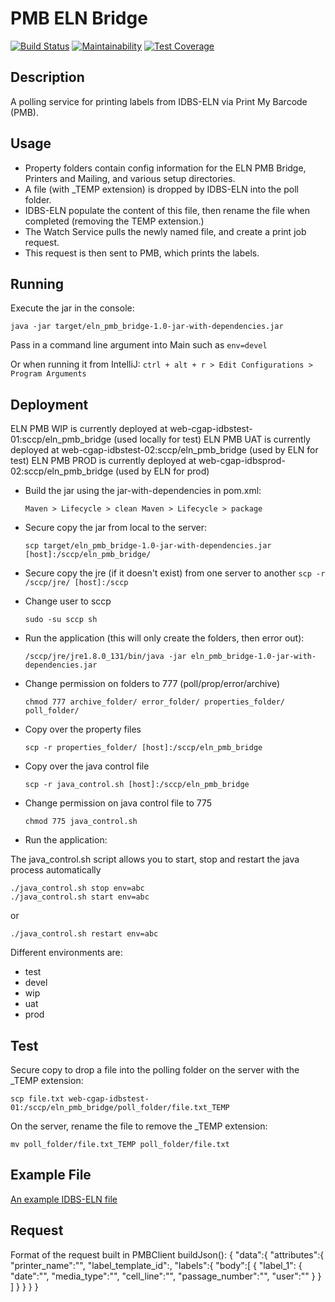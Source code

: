 # PMB ELN Bridge

[![Build Status](https://travis-ci.org/sanger/eln_pmb_bridge.svg)](https://travis-ci.org/sanger/eln_pmb_bridge)
[![Maintainability](https://api.codeclimate.com/v1/badges/e8292513bf0c61d22acf/maintainability)](https://codeclimate.com/github/sanger/eln_pmb_bridge/maintainability)
[![Test Coverage](https://api.codeclimate.com/v1/badges/e8292513bf0c61d22acf/test_coverage)](https://codeclimate.com/github/sanger/eln_pmb_bridge/test_coverage)

Description
---

A polling service for printing labels from IDBS-ELN via Print My Barcode (PMB).

Usage
---

- Property folders contain config information for the ELN PMB Bridge, Printers and Mailing, and various setup directories.
- A file (with _TEMP extension) is dropped by IDBS-ELN into the poll folder.
- IDBS-ELN populate the content of this file, then rename the file when completed (removing the TEMP extension.)
- The Watch Service pulls the newly named file, and create a print job request.
- This request is then sent to PMB, which prints the labels.

Running
---
Execute the jar in the console:

    java -jar target/eln_pmb_bridge-1.0-jar-with-dependencies.jar

Pass in a command line argument into Main such as `env=devel`

Or when running it from IntelliJ:
`ctrl + alt + r > Edit Configurations > Program Arguments`


Deployment
---

ELN PMB WIP is currently deployed at web-cgap-idbstest-01:sccp/eln_pmb_bridge (used locally for test)
ELN PMB UAT is currently deployed at web-cgap-idbstest-02:sccp/eln_pmb_bridge (used by ELN for test)
ELN PMB PROD is currently deployed at web-cgap-idbsprod-02:sccp/eln_pmb_bridge (used by ELN for prod)

- Build the jar using the jar-with-dependencies in pom.xml:

    `
    Maven > Lifecycle > clean
    Maven > Lifecycle > package
    `

- Secure copy the jar from local to the server:

    `scp target/eln_pmb_bridge-1.0-jar-with-dependencies.jar [host]:/sccp/eln_pmb_bridge/`

- Secure copy the jre (if it doesn't exist) from one server to another
    `scp -r /sccp/jre/ [host]:/sccp`

- Change user to sccp

  `sudo -su sccp sh`

- Run the application (this will only create the folders, then error out):

  `/sccp/jre/jre1.8.0_131/bin/java -jar eln_pmb_bridge-1.0-jar-with-dependencies.jar`

- Change permission on folders to 777 (poll/prop/error/archive)

  `chmod 777 archive_folder/ error_folder/ properties_folder/ poll_folder/`

- Copy over the property files

  `scp -r properties_folder/ [host]:/sccp/eln_pmb_bridge`

- Copy over the java control file

  `scp -r java_control.sh [host]:/sccp/eln_pmb_bridge`

- Change permission on java control file to 775

   `chmod 775 java_control.sh`

- Run the application:

The java_control.sh script allows you to start, stop and restart the java process automatically

    ./java_control.sh stop env=abc
    ./java_control.sh start env=abc

or

    ./java_control.sh restart env=abc

Different environments are:
- test
- devel
- wip
- uat
- prod

Test
---

Secure copy to drop a file into the polling folder on the server with the _TEMP extension:

  `scp file.txt web-cgap-idbstest-01:/sccp/eln_pmb_bridge/poll_folder/file.txt_TEMP`


On the server, rename the file to remove the _TEMP extension:

  `mv poll_folder/file.txt_TEMP poll_folder/file.txt`


Example File
---

[An example IDBS-ELN file](https://github.com/sanger/eln_pmb_bridge/blob/master/test_examples/correct_request.txt)

Request
---

Format of the request built in PMBClient buildJson():
{
    "data":{
        "attributes":{
            "printer_name":"",
            "label_template_id":,
            "labels":{
                "body":[
                    { "label_1":
                        {
                            "date":"",
                            "media_type":"",
                            "cell_line":"",
                            "passage_number":"",
                            "user":""
                        }
                    }
                ]
            }
        }
    }
}